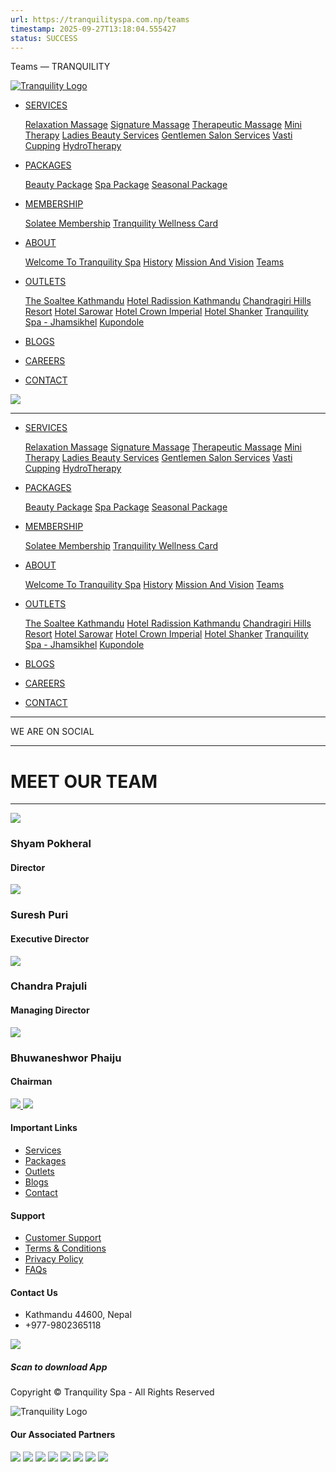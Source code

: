 ```yaml
---
url: https://tranquilityspa.com.np/teams
timestamp: 2025-09-27T13:18:04.555427
status: SUCCESS
---
```


Teams — TRANQUILITY





[![Tranquility Logo](https://tranquilityspa.com.np/sites/images/tranquility-logo.png)](https://tranquilityspa.com.np)

* [SERVICES](#)

  [Relaxation Massage](https://tranquilityspa.com.np/services?service=3)
  [Signature Massage](https://tranquilityspa.com.np/services?service=4)
  [Therapeutic Massage](https://tranquilityspa.com.np/services?service=9)
  [Mini Therapy](https://tranquilityspa.com.np/services?service=10)
  [Ladies Beauty Services](https://tranquilityspa.com.np/services?service=12)
  [Gentlemen Salon Services](https://tranquilityspa.com.np/services?service=13)
  [Vasti](https://tranquilityspa.com.np/services?service=14)
  [Cupping](https://tranquilityspa.com.np/services?service=15)
  [HydroTherapy](https://tranquilityspa.com.np/services?service=16)
* [PACKAGES](#)

  [Beauty Package](https://tranquilityspa.com.np/packages?package=1)
  [Spa Package](https://tranquilityspa.com.np/packages?package=2)
  [Seasonal Package](https://tranquilityspa.com.np/packages?package=17)
* [MEMBERSHIP](#)

  [Solatee Membership](https://tranquilityspa.com.np/memberships/solatee-membership/submemberships)
  [Tranquility Wellness Card](https://tranquilityspa.com.np/memberships/tranquility-wellness-card/submemberships)
* [ABOUT](#)

  [Welcome To Tranquility Spa](https://tranquilityspa.com.np/pages/about#welcome )
  [History](https://tranquilityspa.com.np/pages/about#history )
  [Mission And Vision](https://tranquilityspa.com.np/pages/about#story-and-vision ) 
  [Teams](https://tranquilityspa.com.np/teams )
* [OUTLETS](#)

  [The Soaltee Kathmandu](https://tranquilityspa.com.np/outlets/the-soaltee-kathmandu/services?service=4)
  [Hotel Radission Kathmandu](https://tranquilityspa.com.np/outlets/radisson-hotel-and-residences-kathmandu/services?service=4 )
  [Chandragiri Hills Resort](https://tranquilityspa.com.np/outlets/chandragiri-hills-resort1223/services?service=4   )
  [Hotel Sarowar](https://tranquilityspa.com.np/outlets/hotel-sarowar/services?service=9)
  [Hotel Crown Imperial](https://tranquilityspa.com.np/outlets/hotel-crown-imperial/services?service=4)
  [Hotel Shanker](https://tranquilityspa.com.np/outlets/hotel-shanker/services?service=4)
  [Tranquility Spa - Jhamsikhel](https://tranquilityspa.com.np/outlets/tranquility-spa-jhamsikhel/services?service=4 )
  [Kupondole](https://tranquilityspa.com.np/outlets/kupondole/services?service=4)
* [BLOGS](https://tranquilityspa.com.np/blogs)
* [CAREERS](https://tranquilityspa.com.np/careers)
* [CONTACT](https://tranquilityspa.com.np/contact)

[![](https://tranquilityspa.com.np/sites/images/tranquility-logo.png)](https://tranquilityspa.com.np)

---

* [SERVICES](https://tranquilityspa.com.np/services)

  [Relaxation Massage](https://tranquilityspa.com.np/services?service=3)
  [Signature Massage](https://tranquilityspa.com.np/services?service=4)
  [Therapeutic Massage](https://tranquilityspa.com.np/services?service=9)
  [Mini Therapy](https://tranquilityspa.com.np/services?service=10)
  [Ladies Beauty Services](https://tranquilityspa.com.np/services?service=12)
  [Gentlemen Salon Services](https://tranquilityspa.com.np/services?service=13)
  [Vasti](https://tranquilityspa.com.np/services?service=14)
  [Cupping](https://tranquilityspa.com.np/services?service=15)
  [HydroTherapy](https://tranquilityspa.com.np/services?service=16)
* [PACKAGES](https://tranquilityspa.com.np/packages)

  [Beauty Package](https://tranquilityspa.com.np/packages?package=1)
  [Spa Package](https://tranquilityspa.com.np/packages?package=2)
  [Seasonal Package](https://tranquilityspa.com.np/packages?package=17)
* [MEMBERSHIP](https://tranquilityspa.com.np/memberships)

  [Solatee Membership](https://tranquilityspa.com.np/memberships/solatee-membership/submemberships)
  [Tranquility Wellness Card](https://tranquilityspa.com.np/memberships/tranquility-wellness-card/submemberships)
* [ABOUT](https://tranquilityspa.com.np/pages/about)

  [Welcome To Tranquility Spa](https://tranquilityspa.com.np/pages/about#welcome )
  [History](https://tranquilityspa.com.np/pages/about#history )
  [Mission And Vision](https://tranquilityspa.com.np/pages/about#story-and-vision ) 
  [Teams](https://tranquilityspa.com.np/teams )
* [OUTLETS](https://tranquilityspa.com.np/outlets)

  [The Soaltee Kathmandu](https://tranquilityspa.com.np/outlets/the-soaltee-kathmandu/services?service=4)
  [Hotel Radission Kathmandu](https://tranquilityspa.com.np/outlets/radisson-hotel-and-residences-kathmandu/services?service=4 )
  [Chandragiri Hills Resort](https://tranquilityspa.com.np/outlets/chandragiri-hills-resort1223/services?service=4   )
  [Hotel Sarowar](https://tranquilityspa.com.np/outlets/hotel-sarowar/services?service=9)
  [Hotel Crown Imperial](https://tranquilityspa.com.np/outlets/hotel-crown-imperial/services?service=4)
  [Hotel Shanker](https://tranquilityspa.com.np/outlets/hotel-shanker/services?service=4)
  [Tranquility Spa - Jhamsikhel](https://tranquilityspa.com.np/outlets/tranquility-spa-jhamsikhel/services?service=4 )
  [Kupondole](https://tranquilityspa.com.np/outlets/kupondole/services?service=4)
* [BLOGS](https://tranquilityspa.com.np/blogs)
* [CAREERS](https://tranquilityspa.com.np/careers)
* [CONTACT](https://tranquilityspa.com.np/contact)

---

WE ARE ON SOCIAL

---

MEET OUR TEAM
=============

---

![](https://tranquilityspa.com.np/uploads/images/teams/1803680b-da33-4dac-9e14-03b7eb01f3b7.jpg)

### Shyam Pokheral

#### Director

![](https://tranquilityspa.com.np/uploads/images/teams/8e37d758-93c9-40ca-b55f-429121788ca1.jpg)

### Suresh Puri

#### Executive Director

![](https://tranquilityspa.com.np/uploads/images/teams/a072cbc5-f933-4c31-b97c-01fff59f7ef7.jpg)

### Chandra Prajuli

#### Managing Director

![](https://tranquilityspa.com.np/uploads/images/teams/c8db70c2-ab90-41c0-9755-6a0a94ccd1d5.png)

### Bhuwaneshwor Phaiju

#### Chairman



[![](https://tranquilityspa.com.np/sites/images/tranquility-logo-footer.png)
![](https://tranquilityspa.com.np/sites/images/logo-bottom-text.png)](https://tranquilityspa.com.np)

#### Important Links

* [Services](https://tranquilityspa.com.np/services)
* [Packages](https://tranquilityspa.com.np/packages)
* [Outlets](https://tranquilityspa.com.np/outlets)
* [Blogs](https://tranquilityspa.com.np/blogs)
* [Contact](https://tranquilityspa.com.np/contact)

#### Support

* [Customer Support](#)
* [Terms & Conditions](#)
* [Privacy Policy](#)
* [FAQs](https://tranquilityspa.com.np/faqs)



#### Contact Us

* Kathmandu 44600, Nepal
* +977-9802365118

![](https://tranquilityspa.com.np/uploads/images/settings/a7f3c9f5-f6fa-459b-8583-7eeb68a885c2.png)

##### Scan to download App

Copyright © Tranquility Spa - All Rights Reserved

![Tranquility Logo](https://tranquilityspa.com.np/sites/images/tranquility-logo.png)

#### Our Associated Partners

[![](https://tranquilityspa.com.np/uploads/images/partners/6eddb044-7521-46f0-bd5a-99e28cce81d2.png)](#)
[![](https://tranquilityspa.com.np/uploads/images/partners/a85b19ab-dc5a-4678-b90c-cc101a9084f9.png)](#)
[![](https://tranquilityspa.com.np/uploads/images/partners/741b81cb-f695-4229-8a22-0f8b261d601d.jpg)](#)
[![](https://tranquilityspa.com.np/uploads/images/partners/043420c7-cb92-40c1-a01d-a2d39fe488b9.png)](#)
[![](https://tranquilityspa.com.np/uploads/images/partners/9893893e-b40f-419c-81d5-7ed877da8d5d.jpg)](#)
[![](https://tranquilityspa.com.np/uploads/images/partners/2a719ef7-e181-4924-a8ef-296185b551ab.png)](#)
[![](https://tranquilityspa.com.np/uploads/images/partners/0b36b9e9-b3eb-432c-b2de-aafc6f671e8a.webp)](#)
[![](https://tranquilityspa.com.np/uploads/images/partners/76b5bd09-028e-4045-a0ae-2d714cae886b.png)](#)